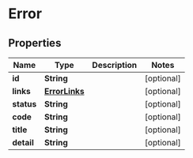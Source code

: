 
# Error

## Properties
Name | Type | Description | Notes
------------ | ------------- | ------------- | -------------
**id** | **String** |  |  [optional]
**links** | [**ErrorLinks**](ErrorLinks.md) |  |  [optional]
**status** | **String** |  |  [optional]
**code** | **String** |  |  [optional]
**title** | **String** |  |  [optional]
**detail** | **String** |  |  [optional]



